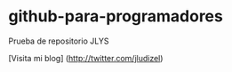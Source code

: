 # github-para-programadores

Prueba de repositorio JLYS

[Visita mi blog] (http://twitter.com/jludizel)
